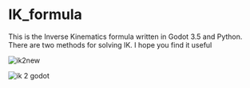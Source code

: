 # IK_formula
This is the Inverse Kinematics formula written in Godot 3.5 and Python. There are two methods for solving IK. I hope you find it useful

![ik2new](https://github.com/user-attachments/assets/f6c83bbe-2a33-4f48-88a0-87953d65a3ba)


![ik 2 godot](https://github.com/user-attachments/assets/ee53febc-aa61-4809-b264-a32a6de9fe73)
